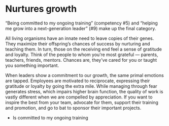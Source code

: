 # Nurtures growth

“Being committed to my ongoing training” (competency #5) and “helping me grow into a next-generation leader” (#9) make up the final category.

All living organisms have an innate need to leave copies of their genes. They maximize their offspring’s chances of success by nurturing and teaching them. In turn, those on the receiving end feel a sense of gratitude and loyalty. Think of the people to whom you’re most grateful — parents, teachers, friends, mentors. Chances are, they’ve cared for you or taught you something important.

When leaders show a commitment to our growth, the same primal emotions are tapped. Employees are motivated to reciprocate, expressing their gratitude or loyalty by going the extra mile. While managing through fear generates stress, which impairs higher brain function, the quality of work is vastly different when we are compelled by appreciation. If you want to inspire the best from your team, advocate for them, support their training and promotion, and go to bat to sponsor their important projects.

* Is committed to my ongoing training